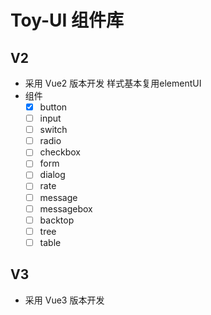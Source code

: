 # Toy-UI 组件库

## V2

- 采用 Vue2 版本开发
  样式基本复用elementUI
- 组件
  - [x] button
  - [ ] input
  - [ ] switch
  - [ ] radio
  - [ ] checkbox
  - [ ] form
  - [ ] dialog
  - [ ] rate
  - [ ] message
  - [ ] messagebox
  - [ ] backtop
  - [ ] tree
  - [ ] table

## V3

- 采用 Vue3 版本开发
